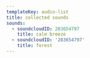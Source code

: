 ```yaml
---
templateKey: audio-list
title: collected sounds
sounds:
  - soundcloudID: 283654797
    title: calm breeze
  - soundcloudID: '283654797'
    title: forest
---
```


